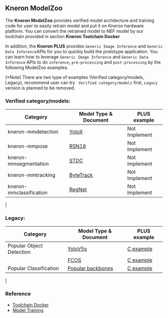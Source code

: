 ## Kneron ModelZoo

The **Kneron ModelZoo** provides verified model architecture and training code for user to easily retrain model and put it on Kneron hardware platform. You can convert the retrained model to NEF model by our toolchain provided in section **Kneron Toolchain Docker**

In addition, the  **Kneron PLUS** provides `Generic Image Inference`  and `Generic Data Inference`APIs for you to quickly build the prototype application. You can learn how to leverage `Generic Image Inference` and `Generic Data Inference` APIs to do `inference`, `pre-processing` and `post-processing` by the following ModelZoo examples.

(*Note) There are two type of examples (Verified category/models, Legacy), recommend user can try ` Verified category/models` first,  `Legacy` version is planned to be removed.

### Verified category/models:
|  Category |  Model Type & Document |  PLUS example  | 
|---|---|---|
|  kneron-mmdetection  |  [YoloX](../../model_training/OpenMMLab/YoloX.md) |  Not Implement |  
|  kneron-mmpose | [RSN18](../../model_training/OpenMMLab/RSN18.md)   |  Not Implement |
|  kneron-mmsegmentation  | [STDC](../../model_training/OpenMMLab/STDC.md)  |  Not Implement |
|  kneron-mmtracking  | [ByteTrack](../../model_training/OpenMMLab/ByteTrack.md)  |  Not Implement |
|  kneron-mmclassification | [RegNet](../../model_training/OpenMMLab/RegNet.md)  |  Not Implement |
|

### Legacy:

|  Category |  Model Type & Document |  PLUS example  | 
|---|---|---|
|  Popular Object  Detection|  [YoloV5s](../../model_training/object_detection_yolov5.md) | [C example](./kn-model-zoo_generic_inference_post_yolov5.md)   |
|   | [FCOS](../../model_training/object_detection_fcos.md)  |  [C example](./kn-model-zoo_generic_inference_post_fcos.md)  |
| Popular Classification  | [Popular backbones](../../model_training/classification.md)  | [C example](./kn-model-zoo_generic_inference_classification.md)   |
|

### Reference

- [Toolchain Docker](https://doc.kneron.com/docs/#toolchain/manual_1_overview/)
- [Model Training](https://doc.kneron.com/docs/#model_training/)
